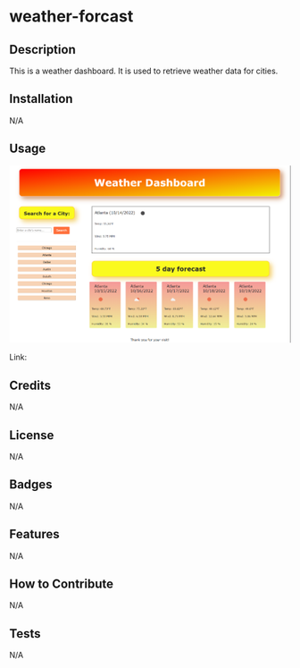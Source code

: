 # weather-forcast


## Description

This is a weather dashboard. It is used to retrieve weather data for cities.




## Installation

N/A

## Usage

![Alt text](./assets/Images/screenshot.png "Weather Forcast")

Link: 





## Credits

N/A

## License

N/A

## Badges

N/A

## Features

N/A

## How to Contribute

N/A

## Tests

N/A